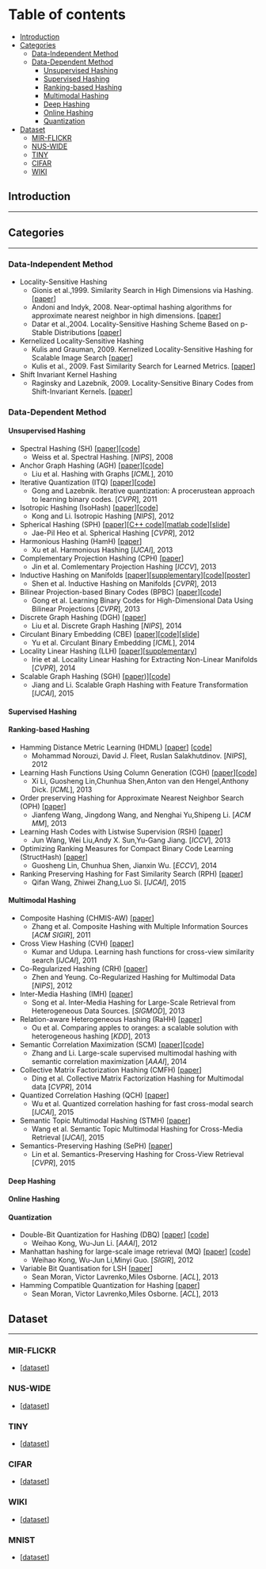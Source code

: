 # Table of contents
 - [Introduction](#introduction) 
 - [Categories](#categories)	
	 - [Data-Independent Method](#data-independent-method)	 
	 - [Data-Dependent Method](#data-dependent-method)
		- [Unsupervised Hashing](#unsupervised-hashing)
		- [Supervised Hashing](#supervised-hashing)
		- [Ranking-based Hashing](#ranking-based-hashing)
		- [Multimodal Hashing](#multimodal-hashing)
		- [Deep Hashing](#deep-hashing)
		- [Online Hashing](#online-hashing)
		- [Quantization](#quantization)
 - [Dataset](#dataset)
	 - [MIR-FLICKR](#mirflickr)
	 - [NUS-WIDE](#nus-wide)
	 - [TINY](#tiny)
	 - [CIFAR](#cifar)
	 - [WIKI](#wiki)

## Introduction
---

## Categories
---
### Data-Independent Method
* Locality-Sensitive Hashing
	* Gionis et al.,1999. Similarity Search in High Dimensions via Hashing. \[[paper](http://www.cs.princeton.edu/courses/archive/spring13/cos598C/Gionis.pdf)\]
	* Andoni and Indyk, 2008. Near-optimal hashing algorithms for approximate nearest neighbor in high dimensions. \[[paper](http://ieeexplore.ieee.org/stamp/stamp.jsp?tp=&arnumber=4031381)\]
	* Datar et al.,2004. Locality-Sensitive Hashing Scheme Based on p-Stable Distributions \[[paper](http://dl.acm.org/citation.cfm?id=997857)\]
* Kernelized Locality-Sensitive Hashing 	
	* Kulis and Grauman, 2009. Kernelized Locality-Sensitive Hashing for Scalable Image Search \[[paper](http://ieeexplore.ieee.org/xpls/abs_all.jsp?arnumber=5459466)\]
	* Kulis et al., 2009. Fast Similarity Search for Learned Metrics. \[[paper](http://ieeexplore.ieee.org/xpls/abs_all.jsp?arnumber=5204087)\]
* Shift Invariant Kernel Hashing
	* Raginsky and Lazebnik, 2009. Locality-Sensitive Binary Codes from Shift-Invariant Kernels. \[[paper](http://papers.nips.cc/paper/3749-locality-sensitive-binary-codes-from-shift-invariant-kernels)\]

### Data-Dependent Method

#### Unsupervised Hashing
* Spectral Hashing (SH) \[[paper](http://people.csail.mit.edu/torralba/publications/spectralhashing.pdf)\]\[[code](http://www.cs.huji.ac.il/~yweiss/SpectralHashing/sh.zip)\]
	* Weiss et al. Spectral Hashing. [*NIPS*], 2008
* Anchor Graph Hashing (AGH) \[[paper](http://www.ee.columbia.edu/~wliu/ICML11_AGH.pdf)\]\[[code](http://www.ee.columbia.edu/~wliu/)\]
	* Liu et al. Hashing with Graphs [*ICML*], 2010
* Iterative Quantization (ITQ) \[[paper](http://www.unc.edu/~yunchao/papers/CVPR11_a.pdf)\]\[[code](http://www.unc.edu/~yunchao/code/smallcode.zip)\] 
	* Gong and Lazebnik. Iterative quantization: A procerustean approach to learning binary codes. [*CVPR*], 2011
* Isotropic Hashing (IsoHash) \[[paper](http://cs.nju.edu.cn/lwj/paper/NIPS12-IsoHash.pdf)\]\[[code](http://cs.nju.edu.cn/lwj/code/IsoHash.zip)\] 
	* Kong and Li. Isotropic Hashing [*NIPS*], 2012
* Spherical Hashing (SPH) \[[paper](http://sglab.kaist.ac.kr/Spherical_Hashing/Spherical_Hashing.pdf)\]\[[C++ code](http://sglab.kaist.ac.kr/projects/Spherical_Hashing/static/media/uploads/Spherical_Hashing_Src_CPP.zip)\]\[[matlab code](http://sglab.kaist.ac.kr/projects/Spherical_Hashing/static/media/uploads/Spherical_Hashing_Src_Matlab.zip)\]\[[slide](http://sglab.kaist.ac.kr/Spherical_Hashing/SphericalHashing_Slide.pdf)\]
	* Jae-Pil Heo et al. Spherical Hashing [*CVPR*], 2012
* Harmonious Hashing (HamH) \[[paper](http://ijcai.org/papers13/Papers/IJCAI13-269.pdf)\] 
	* Xu et al. Harmonious Hashing [*IJCAI*], 2013
* Complementary Projection Hashing (CPH) \[[paper](http://ieeexplore.ieee.org/xpls/abs_all.jsp?arnumber=6751141)\]
	* Jin et al. Comlementary Projection Hashing [*ICCV*], 2013
* Inductive Hashing on Manifolds \[[paper](https://sites.google.com/site/shenfumin/)\]\[[supplementary](https://sites.google.com/site/shenfumin/)\]\[[code](https://sites.google.com/site/shenfumin/)\]\[[poster](https://sites.google.com/site/shenfumin/)\]
	* Shen et al. Inductive Hashing on Manifolds [*CVPR*], 2013
* Bilinear Projection-based Binary Codes (BPBC) \[[paper](http://www.unc.edu/~yunchao/papers/CVPR13.pdf)\]\[[code](http://www.unc.edu/~yunchao/bpbc.htm)\]
	* Gong et al. Learning Binary Codes for High-Dimensional Data Using Bilinear Projections [*CVPR*], 2013
* Discrete Graph Hashing (DGH) \[[paper](http://www.ee.columbia.edu/~wliu/NIPS14_dgh.pdf)\]
	* Liu et al. Discrete Graph Hashing [*NIPS*], 2014
* Circulant Binary Embedding (CBE) \[[paper](http://www.felixyu.org/cbe.html)\]\[[code](http://www.felixyu.org/cbe.html)\]\[[slide](http://www.felixyu.org/cbe.html)\]
	* Yu et al. Circulant Binary Embedding [*ICML*], 2014
* Locality Linear Hashing (LLH) \[[paper](http://www.ee.columbia.edu/~xmwu/publications.html)\]\[[supplementary](http://www.ee.columbia.edu/~xmwu/publications.html)\]
	* Irie et al. Locality Linear Hashing for Extracting Non-Linear Manifolds [*CVPR*], 2014
* Scalable Graph Hashing (SGH) \[[paper](http://cs.nju.edu.cn/lwj/paper/IJCAI15_SGH.pdf))\]\[[code](http://cs.nju.edu.cn/lwj/code/SGH.rar)\]
	* Jiang and Li. Scalable Graph Hashing with Feature Transformation [*IJCAI*], 2015

#### Supervised Hashing

#### Ranking-based Hashing

* Hamming Distance Metric Learning (HDML) \[[paper](http://papers.nips.cc/paper/4808-hamming-distance-metric-learning.pdf)\] \[[code](https://github.com/norouzi/hdml)\]
	* Mohammad Norouzi, David J. Fleet, Ruslan Salakhutdinov. [*NIPS*], 2012
* Learning Hash Functions Using Column Generation (CGH)  \[[paper](http://www.jmlr.org/proceedings/papers/v28/li13a.pdf)\]\[[code](https://bitbucket.org/ningche001/column-generation-hashing/src/8d1c53f219cfc2b2f38e407079776e4f62c3dc89/CGHash/?at=master)\]
	* Xi Li, Guosheng Lin,Chunhua Shen,Anton van den Hengel,Anthony Dick. [*ICML*], 2013
* Order preserving Hashing for Approximate Nearest Neighbor Search (OPH) \[[paper](http://research.microsoft.com/en-us/um/people/jingdw/pubs%5CACMMM13-OrderPreservingHashing.pdf)\]
	* Jianfeng Wang, Jingdong Wang, and Nenghai Yu,Shipeng Li. [*ACM MM*], 2013
* Learning Hash Codes with Listwise Supervision (RSH) \[[paper](http://www.ee.columbia.edu/~wliu/ICCV13_rankhash.pdf)\]
	* Jun Wang, Wei Liu,Andy X. Sun,Yu-Gang Jiang. [*ICCV*], 2013
* Optimizing Ranking Measures for Compact Binary Code Learning (StructHash) \[[paper](http://link.springer.com/chapter/10.1007%2F978-3-319-10578-9_40)\]
	* Guosheng Lin, Chunhua Shen, Jianxin Wu. [*ECCV*], 2014	
* Ranking Preserving Hashing for Fast Similarity Search (RPH) \[[paper](http://ijcai.org/papers15/Papers/IJCAI15-549.pdf)\]
	* Qifan Wang,  Zhiwei Zhang,Luo Si. [*IJCAI*], 2015	

#### Multimodal Hashing
* Composite Hashing (CHMIS-AW) \[[paper](https://www.cs.purdue.edu/homes/lsi/SIGIR_2011B.pdf)\]
	* Zhang et al. Composite Hashing with Multiple Information Sources [*ACM SIGIR*], 2011
* Cross View Hashing (CVH) \[[paper](http://research.microsoft.com/pubs/151205/ijcai11.pdf)\]
	* Kumar and Udupa. Learning hash functions for cross-view similarity search [*IJCAI*], 2011
* Co-Regularized Hashing (CRH) \[[paper](http://papers.nips.cc/paper/4793-co-regularized-hashing-for-multimodal-data.pdf)\]
	* Zhen and Yeung. Co-Regularized Hashing for Multimodal Data [*NIPS*], 2012
* Inter-Media Hashing (IMH) \[[paper](http://dl.acm.org/citation.cfm?id=2465274)\]
	* Song et al. Inter-Media Hashing for Large-Scale Retrieval from Heterogeneous Data Sources. [*SIGMOD*], 2013
* Relation-aware Heterogeneous Hashing (RaHH) \[[paper](http://media.cs.tsinghua.edu.cn/~multimedia/cuipeng/papers/HeterogeneousHashing.pdf)\] 
	* Ou et al. Comparing apples to oranges: a scalable solution with heterogeneous hashing [*KDD*], 2013
* Semantic Correlation Maximization (SCM) \[[paper](http://cs.nju.edu.cn/lwj/paper/AAAI14_SCM.pdf)\]\[[code](http://cs.nju.edu.cn/lwj/code/SCMHash_Release.zip)\]
	* Zhang and Li. Large-scale supervised multimodal hashing with semantic correlation maximization [*AAAI*], 2014
* Collective Matrix Factorization Hashing (CMFH) \[[paper](http://ieeexplore.ieee.org/xpls/abs_all.jsp?arnumber=6909664&tag=1)\]
	* Ding et al. Collective Matrix Factorization Hashing for Multimodal data [*CVPR*], 2014
* Quantized Correlation Hashing (QCH) \[[paper](http://ijcai.org/papers15/Papers/IJCAI15-554.pdf)\]
	* Wu et al. Quantized correlation hashing for fast cross-modal search [*IJCAI*], 2015
* Semantic Topic Multimodal Hashing (STMH) \[[paper](http://ijcai.org/papers15/Papers/IJCAI15-546.pdf)\]
	* Wang et al. Semantic Topic Multimodal Hashing for Cross-Media Retrieval [*IJCAI*], 2015
* Semantics-Preserving Hashing (SePH) \[[paper](http://www.cv-foundation.org/openaccess/content_cvpr_2015/papers/Lin_Semantics-Preserving_Hashing_for_2015_CVPR_paper.pdf)\]
	* Lin et al. Semantics-Preserving Hashing for Cross-View Retrieval [*CVPR*], 2015
#### Deep Hashing

#### Online Hashing

#### Quantization

* Double-Bit Quantization for Hashing (DBQ) \[[paper](http://cs.nju.edu.cn/lwj/paper/AAAI12_DBQ.pdf)\] \[[code](http://cs.nju.edu.cn/lwj/code/DBQ.rar)\]
	* Weihao Kong, Wu-Jun Li. [*AAAI*], 2012
* Manhattan hashing for large-scale image retrieval (MQ) \[[paper](http://cs.nju.edu.cn/lwj/paper/SIGIR12_MH.pdf)\] \[[code](http://cs.nju.edu.cn/lwj/code/MH.rar)\]
	* Weihao Kong, Wu-Jun Li,Minyi Guo. [*SIGIR*], 2012
* Variable Bit Quantisation for LSH \[[paper](http://homepages.inf.ed.ac.uk/miles/papers/acl13.pdf)\] 
	* Sean Moran, Victor Lavrenko,Miles Osborne. [*ACL*], 2013
* Hamming Compatible Quantization for Hashing  \[[paper](http://ijcai.org/papers15/Papers/IJCAI15-325.pdf)\] 
	* Sean Moran, Victor Lavrenko,Miles Osborne. [*ACL*], 2013

## Dataset
---

### MIR-FLICKR 
* \[[dataset](http://press.liacs.nl/mirflickr/mirdownload.html)\]

### NUS-WIDE  
* \[[dataset](http://lms.comp.nus.edu.sg/research/NUS-WIDE.htm)\]

### TINY 
* \[[dataset](http://groups.csail.mit.edu/vision/TinyImages/)\]

### CIFAR  
* \[[dataset](https://www.cs.toronto.edu/~kriz/cifar.html)\]

### WIKI
* \[[dataset](http://www.svcl.ucsd.edu/projects/crossmodal/)\]

### MNIST
* \[[dataset](http://yann.lecun.com/exdb/mnist/)\]

